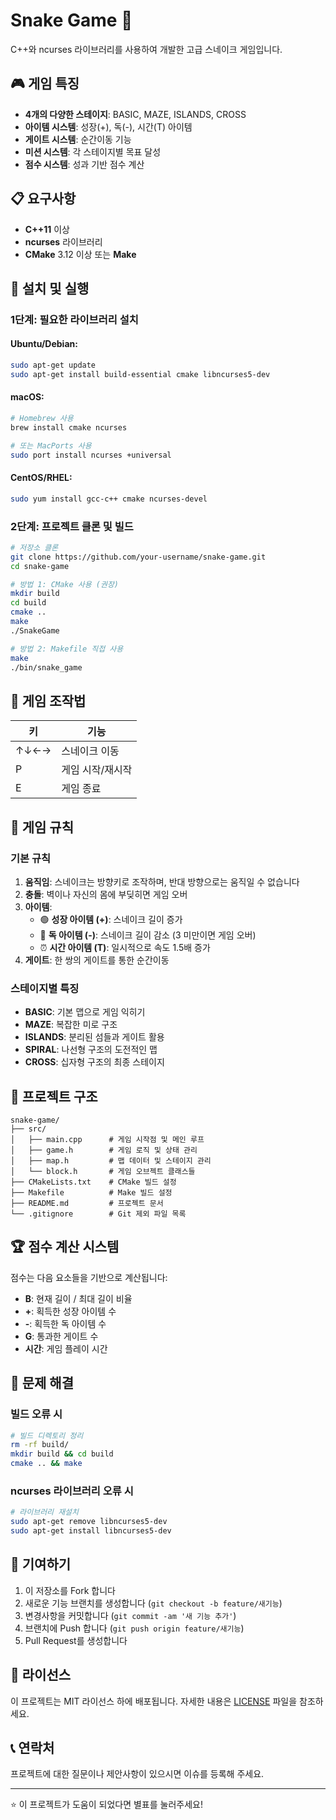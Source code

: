 # Snake Game 🐍

C++와 ncurses 라이브러리를 사용하여 개발한 고급 스네이크 게임입니다.

## 🎮 게임 특징

- **4개의 다양한 스테이지**: BASIC, MAZE, ISLANDS, CROSS
- **아이템 시스템**: 성장(+), 독(-), 시간(T) 아이템
- **게이트 시스템**: 순간이동 기능
- **미션 시스템**: 각 스테이지별 목표 달성
- **점수 시스템**: 성과 기반 점수 계산

## 📋 요구사항

- **C++11** 이상
- **ncurses** 라이브러리
- **CMake** 3.12 이상 또는 **Make**

## 🚀 설치 및 실행

### 1단계: 필요한 라이브러리 설치

#### Ubuntu/Debian:
```bash
sudo apt-get update
sudo apt-get install build-essential cmake libncurses5-dev
```

#### macOS:
```bash
# Homebrew 사용
brew install cmake ncurses

# 또는 MacPorts 사용
sudo port install ncurses +universal
```

#### CentOS/RHEL:
```bash
sudo yum install gcc-c++ cmake ncurses-devel
```

### 2단계: 프로젝트 클론 및 빌드

```bash
# 저장소 클론
git clone https://github.com/your-username/snake-game.git
cd snake-game

# 방법 1: CMake 사용 (권장)
mkdir build
cd build
cmake ..
make
./SnakeGame

# 방법 2: Makefile 직접 사용
make
./bin/snake_game
```

## 🎯 게임 조작법

| 키 | 기능 |
|---|---|
| ↑↓←→ | 스네이크 이동 |
| P | 게임 시작/재시작 |
| E | 게임 종료 |

## 🎲 게임 규칙

### 기본 규칙
1. **움직임**: 스네이크는 방향키로 조작하며, 반대 방향으로는 움직일 수 없습니다
2. **충돌**: 벽이나 자신의 몸에 부딪히면 게임 오버
3. **아이템**: 
   - 🟢 **성장 아이템 (+)**: 스네이크 길이 증가
   - 🔴 **독 아이템 (-)**: 스네이크 길이 감소 (3 미만이면 게임 오버)
   - ⏰ **시간 아이템 (T)**: 일시적으로 속도 1.5배 증가
4. **게이트**: 한 쌍의 게이트를 통한 순간이동

### 스테이지별 특징
- **BASIC**: 기본 맵으로 게임 익히기
- **MAZE**: 복잡한 미로 구조
- **ISLANDS**: 분리된 섬들과 게이트 활용
- **SPIRAL**: 나선형 구조의 도전적인 맵
- **CROSS**: 십자형 구조의 최종 스테이지

## 📁 프로젝트 구조

```
snake-game/
├── src/
│   ├── main.cpp      # 게임 시작점 및 메인 루프
│   ├── game.h        # 게임 로직 및 상태 관리
│   ├── map.h         # 맵 데이터 및 스테이지 관리
│   └── block.h       # 게임 오브젝트 클래스들
├── CMakeLists.txt    # CMake 빌드 설정
├── Makefile          # Make 빌드 설정
├── README.md         # 프로젝트 문서
└── .gitignore        # Git 제외 파일 목록
```

## 🏆 점수 계산 시스템

점수는 다음 요소들을 기반으로 계산됩니다:
- **B**: 현재 길이 / 최대 길이 비율
- **+**: 획득한 성장 아이템 수
- **-**: 획득한 독 아이템 수  
- **G**: 통과한 게이트 수
- **시간**: 게임 플레이 시간

## 🔧 문제 해결

### 빌드 오류 시
```bash
# 빌드 디렉토리 정리
rm -rf build/
mkdir build && cd build
cmake .. && make
```

### ncurses 라이브러리 오류 시
```bash
# 라이브러리 재설치
sudo apt-get remove libncurses5-dev
sudo apt-get install libncurses5-dev
```

## 🤝 기여하기

1. 이 저장소를 Fork 합니다
2. 새로운 기능 브랜치를 생성합니다 (`git checkout -b feature/새기능`)
3. 변경사항을 커밋합니다 (`git commit -am '새 기능 추가'`)
4. 브랜치에 Push 합니다 (`git push origin feature/새기능`)
5. Pull Request를 생성합니다

## 📄 라이선스

이 프로젝트는 MIT 라이선스 하에 배포됩니다. 자세한 내용은 [LICENSE](LICENSE) 파일을 참조하세요.

## 📞 연락처

프로젝트에 대한 질문이나 제안사항이 있으시면 이슈를 등록해 주세요.

---

⭐ 이 프로젝트가 도움이 되었다면 별표를 눌러주세요!
